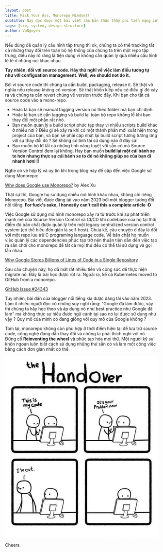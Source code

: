 ```yaml
---
layout: post
title: Kick Your Ass, Monorepo Mindset!
subtitle: Nay đọc được một bài viết làm bản thân thấy phí tiền mạng internet vì ước gì nay mình không đi làm để được đọc nó. Thực sự thì việc viết và show-off một cái gì đấy luôn luôn dễ hơn nhiều việc đem đến một điều có ích đến tất cả mọi người.  
tags: [sre, system, design-structure]
author: VuNguyen
---
```


Nếu dùng để quản lý cấu hình tâp trung thì ok, chúng ta có thể tracking tất cả những thay đổi trên toàn bộ hệ thống của chúng ta trên một repo tập trung, điều này rõ ràng là tiện dụng vì không cần quản lý quá nhiều cấu hình lẻ tẻ ở những nơi khác nhau.

**Tuy nhiên, đối với source code. Hãy thử nghĩ về việc làm điều tương tự như với configuation management. Well, we should not do it.**

Bởi vì source code thì chúng ta cần build, packaging, release it. Sẽ thật vô nghĩa nếu release không có version. Sẽ thật khốn kiếp nếu có điều gì đó xảy ra và chúng ta cần revert chúng về version trước đấy. Khi bạn cho tất cả source code vào a mono-repo.

- Hoặc là bạn sẽ manual tagging version nó theo folder mà bạn chỉ định.
- Hoặc là bạn sẽ cần tagging và build lại toàn bộ repo khổng lồ khi bạn thay đổi một phần rất nhỏ.
- Bạn muốn quản lý a build script phức tạp thay vì nhiều scripts build khác ở nhiều nơi ? Điều gì sẽ xảy ra khi có một thành phần mới xuất hiện trong project của bạn, và bạn sẽ phải cập nhật lại build script tương tương ứng với sự thay đổi đó ? Sẽ không có tính tái sử dụng nào ở đây cả!
- Bạn muốn bỏ lỡ tất cả những tính năng tuyệt vời sẵn có mà Source Version Control đem lại không. Hay bạn muốn **build lại một cái bánh xe to hơn nhưng thực sự cái bánh xe to đó nó không giúp xe của bạn đi nhanh hơn**!!!!

Nghe có vẻ hợp lý và uy tín khi trong blog này đề cập đến việc Google sử dụng Monorepo:

[Why does Google use Monorepo?](https://blog.bytebytego.com/p/ep62-why-does-google-use-monorepo "Why does Google use Monorepo?") by Alex Xu

Thật sự thì, Google họ sử dụng nhiều mô hình khác nhau, không chỉ riêng Monorepo. Bài viết được đăng tải vào năm 2023 bởi một blogger tương đối nổi tiếng. **For fuck's sake, I honestly can't call this a complete article :D**

Việc Google sử dụng mô hình monorepo xảy ra từ trước khi sự phát triển mạnh mẽ của Source Version Control và CI/CD khi codebase của họ tại thời điểm đó bản chất được quản lý trên một legacy centralized version control system (có thể hiểu đơn giản là self-host).
Chưa kể, câu chuyện ở đây là đối với một repo lưu trữ C programing language code. Về bản chất họ muốn việc quản lý các dependencies phức tạp trở nên thuận tiện dẫn đến việc tạo ra sân chơi cho monorepo để tất cả mọi thứ đều có thể tái sử dụng và gọi lẫn nhau.

[Why Google Stores Billions of Lines of Code in a Single Repository](https://cacm.acm.org/research/why-google-stores-billions-of-lines-of-code-in-a-single-repository/ "Why Google Stores Billions of Lines of Code in a Single Repository")

Sau câu chuyện này, họ đã mất rất nhiều tiền và công sức để thực hiện migrate nó. Đây là bài học được rút ra.
Ngoài ra, kể cả Kubernetes moved to GitHub from a monorepo.

[GitHub Issue #24343](https://github.com/kubernetes/kubernetes/issues/24343)

[](https://kccnceu2023.sched.com/event/1HycF/mission-accomplished-kubernetes-is-not-a-monorepo-now-our-work-begins-justin-santa-barbara-google-ciprian-hacman-microsoft)

Tuy nhiên, bài đăn của blogger nổi tiếng kia được đăng tải vào năm 2023. Làm ít nhiều người đọc có những suy nghĩ rằng: "Google đã làm được, vậy thì chúng ta hãy học theo và áp dụng nó như best practice như Google đã làm" mà không thực sự hiểu được ngữ cảnh tại sao nó lại được sử dụng như vậy ? Quy mô của mình có đang giống với quy mô của Google không ?

Tóm lại, monorepo không còn phù hợp ở thời điểm hiện tại để lưu trữ source code, công nghệ đang dần thay đổi và chúng ta phải thích nghi với nó. Đừng cố **Reinventing the wheel** và phức tạp hóa mọi thứ. Một người kỹ sư khôn ngoan luôn biết cách sử dụng những thứ sẵn có và làm một công việc bằng cách đơn giản nhất có thể.

![image.png](/assets/img/photo_2025-03-27_21-11-03.jpg)

Cheers.
